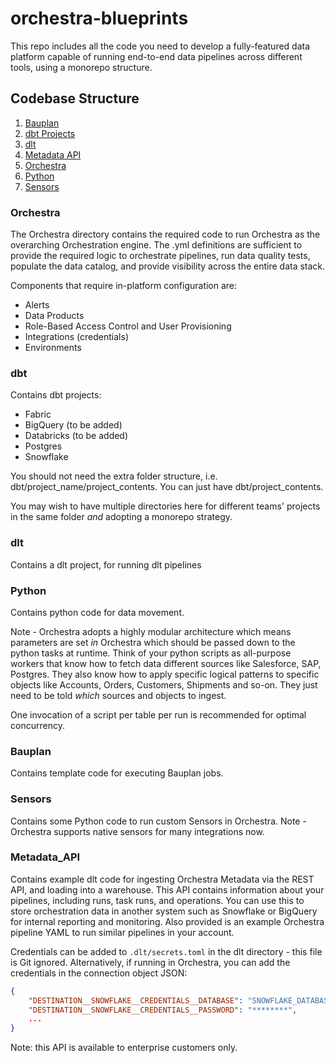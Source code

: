 # orchestra-blueprints

This repo includes all the code you need to develop a fully-featured data platform capable of running end-to-end data pipelines across different tools, using a monorepo structure.

## Codebase Structure

1. [Bauplan](#bauplan)
1. [dbt Projects](#dbt)
1. [dlt](#dlt)
1. [Metadata API](#metadata_api)
1. [Orchestra](#orchestra)
1. [Python](#python)
1. [Sensors](#sensors)

### Orchestra

The Orchestra directory contains the required code to run Orchestra as the overarching Orchestration engine. The .yml definitions are sufficient to provide the required logic to orchestrate pipelines, run data quality tests, populate the data catalog, and provide visibility across the entire data stack.

Components that require in-platform configuration are:

- Alerts
- Data Products
- Role-Based Access Control and User Provisioning
- Integrations (credentials)
- Environments

### dbt

Contains dbt projects:

- Fabric
- BigQuery (to be added)
- Databricks (to be added)
- Postgres
- Snowflake

You should not need the extra folder structure, i.e. dbt/project_name/project_contents. You can just have dbt/project_contents.

You may wish to have multiple directories here for different teams' projects in the same folder _and_ adopting a monorepo strategy.

### dlt

Contains a dlt project, for running dlt pipelines

### Python

Contains python code for data movement.

Note - Orchestra adopts a highly modular architecture which means parameters are set _in_ Orchestra which should be passed down to the python tasks at runtime. Think of your python scripts as all-purpose workers that know how to fetch data different sources like Salesforce, SAP, Postgres. They also know how to apply specific logical patterns to specific objects like Accounts, Orders, Customers, Shipments and so-on. They just need to be told _which_ sources and objects to ingest.

One invocation of a script per table per run is recommended for optimal concurrency.

### Bauplan

Contains template code for executing Bauplan jobs.

### Sensors

Contains some Python code to run custom Sensors in Orchestra. Note - Orchestra supports native sensors for many integrations now.

### Metadata_API

Contains example dlt code for ingesting Orchestra Metadata via the REST API, and loading into a warehouse. This API contains information about your pipelines, including runs, task runs, and operations. You can use this to store orchestration data in another system such as Snowflake or BigQuery for internal reporting and monitoring. Also provided is an example Orchestra pipeline YAML to run similar pipelines in your account.

Credentials can be added to `.dlt/secrets.toml` in the dlt directory - this file is Git ignored. Alternatively, if running in Orchestra, you can add the credentials in the connection object JSON:

```json
{
    "DESTINATION__SNOWFLAKE__CREDENTIALS__DATABASE": "SNOWFLAKE_DATABASE",
    "DESTINATION__SNOWFLAKE__CREDENTIALS__PASSWORD": "********",
    ...
}
```

Note: this API is available to enterprise customers only.
